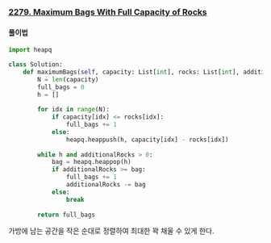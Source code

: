 ### [2279. Maximum Bags With Full Capacity of Rocks](https://leetcode.com/problems/maximum-bags-with-full-capacity-of-rocks/)

#### 풀이법

```python
import heapq

class Solution:
    def maximumBags(self, capacity: List[int], rocks: List[int], additionalRocks: int) -> int:
        N = len(capacity)
        full_bags = 0
        h = []
        
        for idx in range(N):
            if capacity[idx] <= rocks[idx]:
                full_bags += 1
            else:
                heapq.heappush(h, capacity[idx] - rocks[idx])
        
        while h and additionalRocks > 0:
            bag = heapq.heappop(h)
            if additionalRocks >= bag:
                full_bags += 1
                additionalRocks -= bag
            else:
                break
                
        return full_bags
```

가방에 남는 공간을 작은 순대로 정렬하여 최대한 꽉 채울 수 있게 한다.